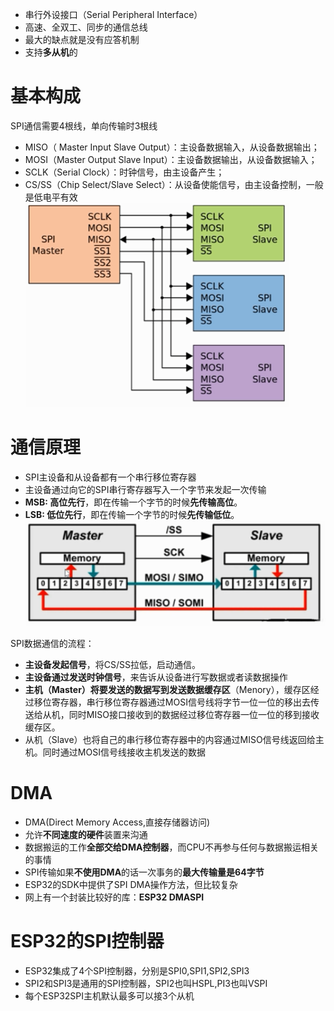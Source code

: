- 串行外设接口（Serial Peripheral Interface）
- 高速、全双工、同步的通信总线
- 最大的缺点就是没有应答机制
- 支持**多从机**的

# 基本构成
SPI通信需要4根线，单向传输时3根线
- MISO（ Master Input Slave Output）：主设备数据输入，从设备数据输出；
- MOSI（Master Output Slave Input）：主设备数据输出，从设备数据输入；
- SCLK（Serial Clock）：时钟信号，由主设备产生；
- CS/SS（Chip Select/Slave Select）：从设备使能信号，由主设备控制，一般是低电平有效
![](../photo/Pasted%20image%2020230530151850.png)
# 通信原理
- SPI主设备和从设备都有一个串行移位寄存器
- 主设备通过向它的SPI串行寄存器写入一个字节来发起一次传输
- **MSB: 高位先行**，即在传输一个字节的时候**先传输高位**。
- **LSB: 低位先行**，即在传输一个字节的时候**先传输低位**。
![](../photo/Pasted%20image%2020230530152016.png)
  
SPI数据通信的流程：
- **主设备发起信号**，将CS/SS拉低，启动通信。
- **主设备通过发送时钟信号**，来告诉从设备进行写数据或者读数据操作
- **主机（Master）将要发送的数据写到发送数据缓存区**（Menory），缓存区经过移位寄存器，串行移位寄存器通过MOSI信号线将字节一位一位的移出去传送给从机，同时MISO接口接收到的数据经过移位寄存器一位一位的移到接收缓存区。
- 从机（Slave）也将自己的串行移位寄存器中的内容通过MISO信号线返回给主机。同时通过MOSI信号线接收主机发送的数据

# DMA
- DMA(Direct Memory Access,直接存储器访问)
- 允许**不同速度的硬件**装置来沟通
- 数据搬运的工作**全部交给DMA控制器**，而CPU不再参与任何与数据搬运相关的事情
- SPI传输如果**不使用DMA**的话一次事务的**最大传输量是64字节**
- ESP32的SDK中提供了SPI DMA操作方法，但比较复杂
- 网上有一个封装比较好的库：**ESP32 DMASPI**

# ESP32的SPI控制器
- ESP32集成了4个SPI控制器，分别是SPI0,SPI1,SPI2,SPI3
- SPI2和SPI3是通用的SPI控制器，SPI2也叫HSPL,PI3也叫VSPI
- 每个ESP32SPI主机默认最多可以接3个从机